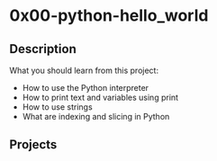 # 0x00-python-hello_world

## Description
What you should learn from this project:
- How to use the Python interpreter
- How to print text and variables using print
- How to use strings
- What are indexing and slicing in Python

## Projects
